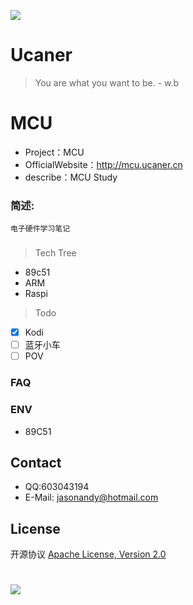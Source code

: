 ![](http://upload-images.jianshu.io/upload_images/7802425-9eb1bcd006e34aa6.png?imageMogr2/auto-orient/strip%7CimageView2/2/w/1240)

# Ucaner
> You are what you want to be. - w.b

# MCU
* Project：MCU
* OfficialWebsite：http://mcu.ucaner.cn
* describe：MCU Study

### 简述:
    电子硬件学习笔记

###

> Tech Tree
- 89c51
- ARM
- Raspi

> Todo
- [X] Kodi
- [ ] 蓝牙小车
- [ ] POV

### FAQ


### ENV
- 89C51

## Contact
- QQ:603043194
- E-Mail: jasonandy@hotmail.com

## License
开源协议 [Apache License, Version 2.0](http://www.apache.org/licenses/LICENSE-2.0.html)

#
![](http://upload-images.jianshu.io/upload_images/7802425-bb910b4ae954107a.png?imageMogr2/auto-orient/strip%7CimageView2/2/w/1240)